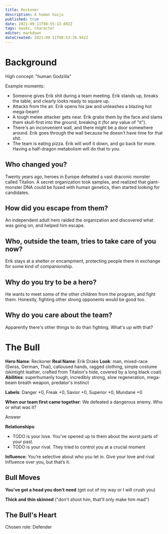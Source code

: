 ```yaml
---
title: Reckoner
description: A human kaiju
published: true
date: 2021-09-11T08:55:13.692Z
tags: masks, character
editor: markdown
dateCreated: 2021-09-11T08:53:36.942Z
---
```


# Background
High concept: "human Godzilla"

Example moments:

- Someone gives Erik shit during a team meeting. Erik stands up, breaks the table, and clearly looks ready to square up.
- Attacks from the air. Erik opens his jaw and unleashes a blazing hot mega-beam!
- A tough melee attacker gets near. Erik grabs them by the face and slams them skull-first into the ground, breaking it (for any value of "it").
- There's an inconvenient wall, and there might be a door somewhere around. Erik goes through the wall because he doesn't have time for that shit.
- The team is eating pizza. Erik will wolf it down, and go back for more. Having a half-dragon metabolism will do that to you.

## Who changed you?
Twenty years ago, heroes in Europe defeated a vast draconic monster called Titalion. A secret organization took samples, and realized that giant-monster DNA could be fused with human genetics, then started looking for candidates.

## How did you escape from them?
An independent adult hero raided the organization and discovered what was going on, and helped him escape.

## Who, outside the team, tries to take care of you now?
Erik stays at a shelter or encampment, protecting people there in exchange for some kind of companionship.

## Why do you try to be a hero?
He wants to meet some of the other children from the program, and fight them. Honestly, fighting other strong opponents would be good too.

## Why do you care about the team?
Apparently there's other things to do than fighting. What's up with that?

# The Bull
**Hero Name**: Reckoner
**Real Name**: Erik Drake
**Look**: man, mixed-race (Swiss, German, Thai), calloused hands, ragged clothing, simple costume (skintight leather, crafted from Titalion's hide, covered by a long black coat)
**Abilities**: superhumanly tough, incredibly strong, slow regeneration, mega-beam breath weapon, predator's instinct

**Labels**: Danger +0, Freak +0, Savior +0, Superior +0, Mundane +0

**When our team first came together**: We defeated a dangerous enemy. Who or what was it?

Answer

**Relationships**:
- TODO is your love. You’ve opened up to them about the worst parts of your past.
- TODO is your rival. They tried to control you at a crucial moment

**Influence**: You’re selective about who you let in. Give your love and rival Influence over you, but that’s it.

## Bull Moves

**You've got a head you don't need** (get out of my way or I will crush you)

**Thick and thin skinned** ("don't shoot him, that'll only make him mad")

## The Bull's Heart

Chosen role: Defender